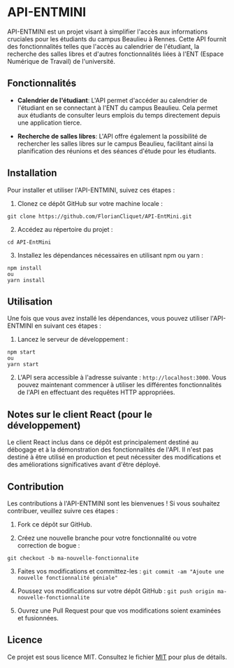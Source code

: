 # API-ENTMINI

API-ENTMINI est un projet visant à simplifier l'accès aux informations cruciales pour les étudiants du campus Beaulieu à Rennes. Cette API fournit des fonctionnalités telles que l'accès au calendrier de l'étudiant, la recherche des salles libres et d'autres fonctionnalités liées à l'ENT (Espace Numérique de Travail) de l'université.

## Fonctionnalités

- **Calendrier de l'étudiant**: L'API permet d'accéder au calendrier de l'étudiant en se connectant à l'ENT du campus Beaulieu. Cela permet aux étudiants de consulter leurs emplois du temps directement depuis une application tierce.

- **Recherche de salles libres**: L'API offre également la possibilité de rechercher les salles libres sur le campus Beaulieu, facilitant ainsi la planification des réunions et des séances d'étude pour les étudiants.

## Installation

Pour installer et utiliser l'API-ENTMINI, suivez ces étapes :

1. Clonez ce dépôt GitHub sur votre machine locale :
```
git clone https://github.com/FlorianCliquet/API-EntMini.git
```

2. Accédez au répertoire du projet :
```
cd API-EntMini
```

3. Installez les dépendances nécessaires en utilisant npm ou yarn :
```
npm install
ou
yarn install
```

## Utilisation

Une fois que vous avez installé les dépendances, vous pouvez utiliser l'API-ENTMINI en suivant ces étapes :

1. Lancez le serveur de développement :
```
npm start
ou
yarn start
```

2. L'API sera accessible à l'adresse suivante : `http://localhost:3000`. Vous pouvez maintenant commencer à utiliser les différentes fonctionnalités de l'API en effectuant des requêtes HTTP appropriées.

## Notes sur le client React (pour le développement)

Le client React inclus dans ce dépôt est principalement destiné au débogage et à la démonstration des fonctionnalités de l'API. Il n'est pas destiné à être utilisé en production et peut nécessiter des modifications et des améliorations significatives avant d'être déployé.

## Contribution

Les contributions à l'API-ENTMINI sont les bienvenues ! Si vous souhaitez contribuer, veuillez suivre ces étapes :

1. Fork ce dépôt sur GitHub.

2. Créez une nouvelle branche pour votre fonctionnalité ou votre correction de bogue :
```
git checkout -b ma-nouvelle-fonctionnalite
```
3. Faites vos modifications et committez-les :
```git commit -am "Ajoute une nouvelle fonctionnalité géniale"```

4. Poussez vos modifications sur votre dépôt GitHub :
```git push origin ma-nouvelle-fonctionnalite```

5. Ouvrez une Pull Request pour que vos modifications soient examinées et fusionnées.

## Licence

Ce projet est sous licence MIT. Consultez le fichier [MIT](LICENSE) pour plus de détails.
